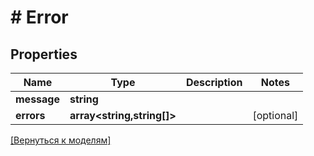 # # Error

## Properties

Name | Type | Description | Notes
------------ | ------------- | ------------- | -------------
**message** | **string** |  |
**errors** | **array<string,string[]>** |  | [optional]

[[Вернуться к моделям]](../../API.md#модели)
